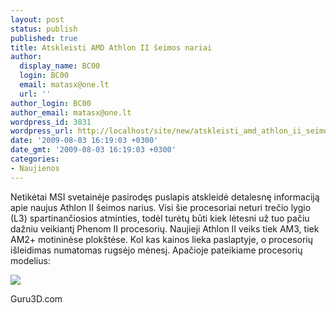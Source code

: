 ```yaml
---
layout: post
status: publish
published: true
title: Atskleisti AMD Athlon II šeimos nariai
author:
  display_name: BC00
  login: BC00
  email: matasx@one.lt
  url: ''
author_login: BC00
author_email: matasx@one.lt
wordpress_id: 3831
wordpress_url: http://localhost/site/new/atskleisti_amd_athlon_ii_seimos_nariai/
date: '2009-08-03 16:19:03 +0300'
date_gmt: '2009-08-03 16:19:03 +0300'
categories:
- Naujienos
---
```

<p>Netikėtai MSI svetainėje pasirodęs puslapis atskleidė detalesnę informaciją apie naujus Athlon II šeimos narius. Visi šie procesoriai neturi trečio lygio (L3) spartinančiosios atminties, todėl turėtų būti kiek lėtesni už tuo pačiu dažniu veikiantį Phenom II procesorių. Naujieji Athlon II veiks tiek AM3, tiek AM2+ motininėse plokštėse. Kol kas kainos lieka paslaptyje, o procesorių išleidimas numatomas rugsėjo mėnesį. Apačioje pateikiame procesorių modelius:</p>
<p><img src="http://www.guru3d.com/imageview.php?image=19565" /></p>
<p><span class="saltinis">Guru3D.com</span></p>
